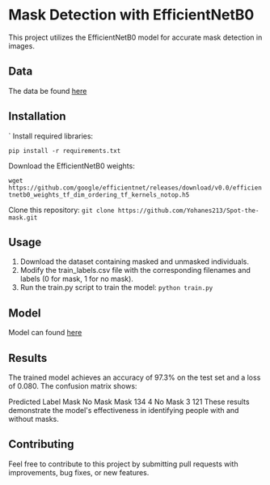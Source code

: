 # Mask Detection with EfficientNetB0

This project utilizes the EfficientNetB0 model for accurate mask detection in images.

## Data
The data be found [here](https://zindi.africa/competitions/spot-the-mask/data)


## Installation
`
Install required libraries:

`pip install -r requirements.txt`

Download the EfficientNetB0 weights:

`wget https://github.com/google/efficientnet/releases/download/v0.0/efficientnetb0_weights_tf_dim_ordering_tf_kernels_notop.h5`

Clone this repository:
`git clone https://github.com/Yohanes213/Spot-the-mask.git`

## Usage
1. Download the dataset containing masked and unmasked individuals.
2. Modify the train_labels.csv file with the corresponding filenames and labels (0 for mask, 1 for no mask).
3. Run the train.py script to train the model:
`python train.py`

## Model
Model can found [here](https://drive.google.com/file/d/11DKmLbmXOuxurH48F1HVhtDqKEAokBli/view?usp=sharing)

## Results
The trained model achieves an accuracy of 97.3% on the test set and a loss of 0.080. The confusion matrix shows:

Predicted Label	Mask	No Mask
Mask	134	4
No Mask	3	121
These results demonstrate the model's effectiveness in identifying people with and without masks.

## Contributing
Feel free to contribute to this project by submitting pull requests with improvements, bug fixes, or new features.
